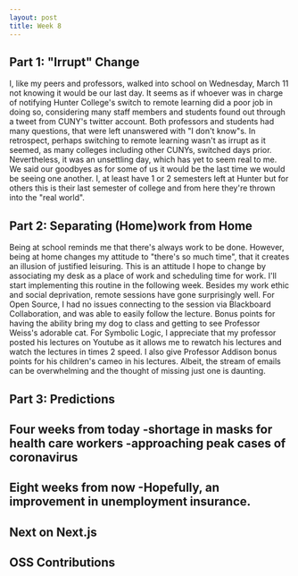 ```yaml
---
layout: post
title: Week 8
---
```


Part 1: "Irrupt" Change
---
I, like my peers and professors, walked into school on Wednesday, March 11 not knowing it would be our last day. It seems as if whoever was in charge of notifying Hunter College's switch to remote learning did a poor job in doing so, considering many staff members and students found out through a tweet from CUNY's twitter account. Both professors and students had many questions, that were left unanswered with "I don't know"s. In retrospect, perhaps switching to remote learning wasn't as irrupt as it seemed, as many colleges including other CUNYs, switched days prior. Nevertheless, it was an unsettling day, which has yet to seem real to me. We said our goodbyes as for some of us it would be the last time we would be seeing one another. I, at least have 1 or 2 semesters left at Hunter but for others this is their last semester of college and from here they're thrown into the "real world". 

Part 2: Separating (Home)work from Home
---
Being at school reminds me that there's always work to be done. However, being at home changes my attitude to "there's so much time", that it creates an illusion of justified leisuring. This is an attitude I hope to change by associating my desk as a place of work and scheduling time for work. I'll start implementing this routine in the following week. Besides my work ethic and social deprivation, remote sessions have gone surprisingly well. For Open Source, I had no issues connecting to the session via Blackboard Collaboration, and was able to easily follow the lecture. Bonus points for having the ability bring my dog to class and getting to see Professor Weiss's adorable cat. For Symbolic Logic, I appreciate that my professor posted his lectures on Youtube as it allows me to rewatch his lectures and watch the lectures in times 2 speed. I also give Professor Addison bonus points for his children's cameo in his lectures. Albeit, the stream of emails can be overwhelming and the thought of missing just one is daunting.

Part 3: Predictions
---

Four weeks from today
-shortage in masks for health care workers
-approaching peak cases of coronavirus
- 

Eight weeks from now
-Hopefully, an improvement in unemployment insurance.
-

Next on Next.js 
---

OSS Contributions
---

